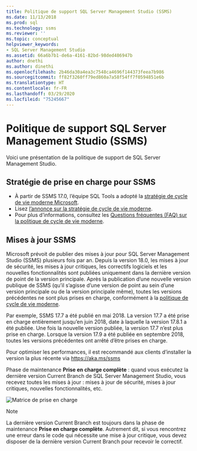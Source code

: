 ```yaml
---
title: Politique de support SQL Server Management Studio (SSMS)
ms.date: 11/13/2018
ms.prod: sql
ms.technology: ssms
ms.reviewer: ''
ms.topic: conceptual
helpviewer_keywords:
- SQL Server Management Studio
ms.assetid: 66a6b7b1-de6a-4161-82bd-98ded486947b
author: dnethi
ms.author: dinethi
ms.openlocfilehash: 2b46da30a4ea3c7548ca4696f144373feea7b986
ms.sourcegitcommit: ff82f3260ff79ed860a7a58f54ff7f0594851e6b
ms.translationtype: HT
ms.contentlocale: fr-FR
ms.lasthandoff: 03/29/2020
ms.locfileid: "75245667"
---
```

# <a name="sql-server-management-studio-ssms-support-policy"></a>Politique de support SQL Server Management Studio (SSMS)

Voici une présentation de la politique de support de SQL Server Management Studio.

## <a name="support-policy-for-ssms"></a>Stratégie de prise en charge pour SSMS
- À partir de SSMS 17.0, l’équipe SQL Tools a adopté la [stratégie de cycle de vie moderne Microsoft](https://support.microsoft.com/help/30881/modern-lifecycle-policy).
- Lisez [l’annonce sur la stratégie de cycle de vie moderne](https://support.microsoft.com/help/447912/announcing-microsoft-modern-lifecycle-policy).
- Pour plus d’informations, consultez les [Questions fréquentes (FAQ) sur la politique de cycle de vie moderne](https://support.microsoft.com/help/30882/modern-lifecycle-policy-faq).

## <a name="ssms-updates"></a>Mises à jour SSMS 

Microsoft prévoit de publier des mises à jour pour SQL Server Management Studio (SSMS) plusieurs fois par an. Depuis la version 18.0, les mises à jour de sécurité, les mises à jour critiques, les correctifs logiciels et les nouvelles fonctionnalités sont publiées uniquement dans la dernière version de point de la version principale. Après la publication d’une nouvelle version publique de SSMS (qu’il s’agisse d’une version de point au sein d’une version principale ou de la version principale même), toutes les versions précédentes ne sont plus prises en charge, conformément à la [politique de cycle de vie moderne](https://support.microsoft.com/help/30881/modern-lifecycle-policy).


Par exemple, SSMS 17.7 a été publié en mai 2018. La version 17.7 a été prise en charge entièrement jusqu’en juin 2018, date à laquelle la version 17.8.1 a été publiée. Une fois la nouvelle version publiée, la version 17.7 n’est plus prise en charge. Lorsque la version 17.9 a été publiée en septembre 2018, toutes les versions précédentes ont arrêté d’être prises en charge. 

Pour optimiser les performances, il est recommandé aux clients d’installer la version la plus récente via https://aka.ms/ssms  

Phase de maintenance **Prise en charge complète** : quand vous exécutez la dernière version Current Branch de SQL Server Management Studio, vous recevez toutes les mises à jour : mises à jour de sécurité, mises à jour critiques, nouvelles fonctionnalités, etc.



![Matrice de prise en charge](./media/ssms-supportpolicy/support-policy.png)


> [!NOTE]
> La dernière version Current Branch est toujours dans la phase de maintenance **Prise en charge complète**. Autrement dit, si vous rencontrez une erreur dans le code qui nécessite une mise à jour critique, vous devez disposer de la dernière version Current Branch pour recevoir le correctif.
